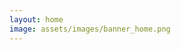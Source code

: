 ```yaml
---
layout: home
image: assets/images/banner_home.png
---
```


<style>
header.intro {
	display: none;
}
</style>